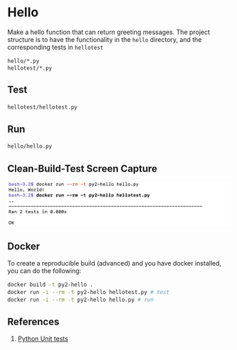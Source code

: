 # Hello

Make a hello function that can return greeting messages.  The project structure is to have the functionality in the `hello` directory, and the corresponding tests in `hellotest`

```
hello/*.py
hellotest/*.py
```

## Test

```bash
hellotest/hellotest.py
```

## Run

```bash
hello/hello.py
```
## Clean-Build-Test Screen Capture

![run-test.png](run-test.png)

## Docker

To create a reproducible build (advanced) and you have docker installed, you can do the following:

```bash
docker build -t py2-hello .
docker run -i --rm -t py2-hello hellotest.py # test
docker run -i --rm -t py2-hello hello.py # run
```

## References

1. [Python Unit tests](https://docs.python.org/2/library/unittest.html)


